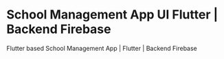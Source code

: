 # School Management App UI Flutter | Backend Firebase

Flutter based School Management App | Flutter | Backend Firebase



